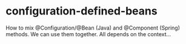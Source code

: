 # configuration-defined-beans

How to mix @Configuration/@Bean (Java) and @Component (Spring) methods. 
We can use them together. All depends on the context...
